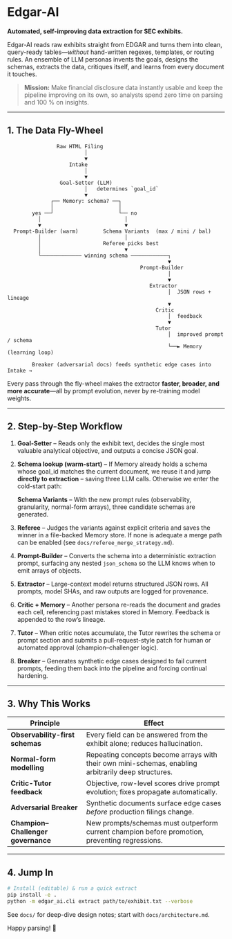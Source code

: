# Edgar-AI

**Automated, self-improving data extraction for SEC exhibits.**

Edgar-AI reads raw exhibits straight from EDGAR and turns them into clean,
query-ready tables—*without* hand-written regexes, templates, or routing rules.
An ensemble of LLM personas invents the goals, designs the schemas, extracts
the data, critiques itself, and learns from every document it touches.

> **Mission:** Make financial disclosure data instantly usable and keep the
> pipeline improving on its own, so analysts spend zero time on parsing and
> 100 % on insights.

---

## 1.  The Data Fly-Wheel

```text
                Raw HTML Filing
                         │
                         ▼
                    Intake
                         │
                         ▼
                 Goal-Setter (LLM)
                         │   determines `goal_id`
                         ▼
              ┌── Memory: schema? ──┐
              │                     │
        yes ──┘                     └── no
          │                           │
          ▼                           ▼
  Prompt-Builder (warm)        Schema Variants  (max / mini / bal)
          │                           │
          │                    Referee picks best
          │                           ▼
          └───────────── winning schema ────────────┐
                                                    ▼
                                           Prompt-Builder
                                                    │
                                                    ▼
                                              Extractor
                                                    │  JSON rows + lineage
                                                    ▼
                                                Critic
                                                    │  feedback
                                                    ▼
                                                Tutor
                                                    │  improved prompt / schema
                                                    └──► Memory   (learning loop)

        Breaker (adversarial docs) feeds synthetic edge cases into Intake →
```

Every pass through the fly-wheel makes the extractor **faster, broader, and
more accurate**—all by prompt evolution, never by re-training model weights.

---

## 2.  Step-by-Step Workflow

1. **Goal-Setter** – Reads only the exhibit text, decides the single most
   valuable analytical objective, and outputs a concise JSON goal.

2. **Schema lookup (warm-start)** – If Memory already holds a schema whose
   goal_id matches the current document, we reuse it and jump **directly to
   extraction** – saving three LLM calls.  Otherwise we enter the cold-start
   path:

   **Schema Variants** – With the new prompt rules (observability, granularity,
   normal-form arrays), three candidate schemas are generated.

3. **Referee** – Judges the variants against explicit criteria and saves the
   winner in a file-backed Memory store.  If none is adequate a merge path can
   be enabled (see `docs/referee_merge_strategy.md`).

4. **Prompt-Builder** – Converts the schema into a deterministic extraction
   prompt, surfacing any nested `json_schema` so the LLM knows when to emit
   arrays of objects.

5. **Extractor** – Large-context model returns structured JSON rows.  All
   prompts, model SHAs, and raw outputs are logged for provenance.

6. **Critic + Memory** – Another persona re-reads the document and grades each
   cell, referencing past mistakes stored in Memory.  Feedback is appended to
   the row’s lineage.

7. **Tutor** – When critic notes accumulate, the Tutor rewrites the schema or
   prompt section and submits a pull-request-style patch for human or automated
   approval (champion–challenger logic).

8. **Breaker** – Generates synthetic edge cases designed to fail current
   prompts, feeding them back into the pipeline and forcing continual
   hardening.

---

## 3.  Why This Works

| Principle | Effect |
|-----------|--------|
| **Observability-first schemas** | Every field can be answered from the exhibit alone; reduces hallucination. |
| **Normal-form modelling** | Repeating concepts become arrays with their own mini-schemas, enabling arbitrarily deep structures. |
| **Critic-Tutor feedback** | Objective, row-level scores drive prompt evolution; fixes propagate automatically. |
| **Adversarial Breaker** | Synthetic documents surface edge cases *before* production filings change. |
| **Champion–Challenger governance** | New prompts/schemas must outperform current champion before promotion, preventing regressions. |

---

## 4.  Jump In

```bash
# Install (editable) & run a quick extract
pip install -e .
python -m edgar_ai.cli extract path/to/exhibit.txt --verbose
```

See `docs/` for deep-dive design notes; start with `docs/architecture.md`.

Happy parsing! 🎉
